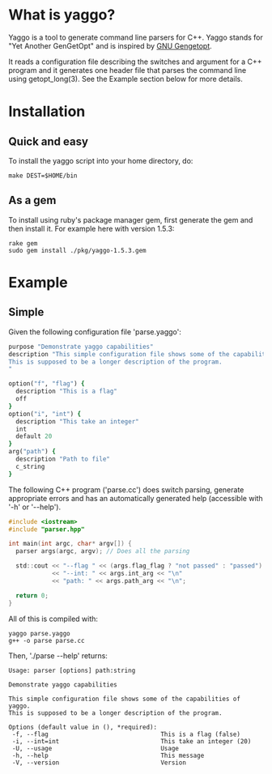 # What is yaggo?

Yaggo is a tool to generate command line parsers for C++. Yaggo stands
for "Yet Another GenGetOpt" and is inspired by [GNU Gengetopt](https://www.gnu.org/software/gengetopt/gengetopt.html).

It reads a configuration file describing the switches and argument for
a C++ program and it generates one header file that parses the command
line using getopt_long(3). See the Example section below for more details.

# Installation

## Quick and easy

To install the yaggo script into your home directory, do:

```Shell
make DEST=$HOME/bin
```

## As a gem

To install using ruby's package manager gem, first generate the gem
and then install it. For example here with version 1.5.3:

```Shell
rake gem
sudo gem install ./pkg/yaggo-1.5.3.gem
```

# Example

## Simple

Given the following configuration file 'parse.yaggo':

```Ruby
purpose "Demonstrate yaggo capabilities"
description "This simple configuration file shows some of the capabilities of yaggo.
This is supposed to be a longer description of the program.
"

option("f", "flag") {
  description "This is a flag"
  off
}
option("i", "int") {
  description "This take an integer"
  int
  default 20
}
arg("path") {
  description "Path to file"
  c_string
}
```

The following C++ program ('parse.cc') does switch parsing, generate
appropriate errors and has an automatically generated help (accessible
with '-h' or '--help').

```C
#include <iostream>
#include "parser.hpp"

int main(int argc, char* argv[]) {
  parser args(argc, argv); // Does all the parsing

  std::cout << "--flag " << (args.flag_flag ? "not passed" : "passed") << "\n"
            << "--int: " << args.int_arg << "\n"
            << "path: " << args.path_arg << "\n";

  return 0;
}
```

All of this is compiled with:

```Shell
yaggo parse.yaggo
g++ -o parse parse.cc
```

Then, './parse --help' returns:

```
Usage: parser [options] path:string

Demonstrate yaggo capabilities

This simple configuration file shows some of the capabilities of yaggo.
This is supposed to be a longer description of the program.

Options (default value in (), *required):
 -f, --flag                               This is a flag (false)
 -i, --int=int                            This take an integer (20)
 -U, --usage                              Usage
 -h, --help                               This message
 -V, --version                            Version
```
